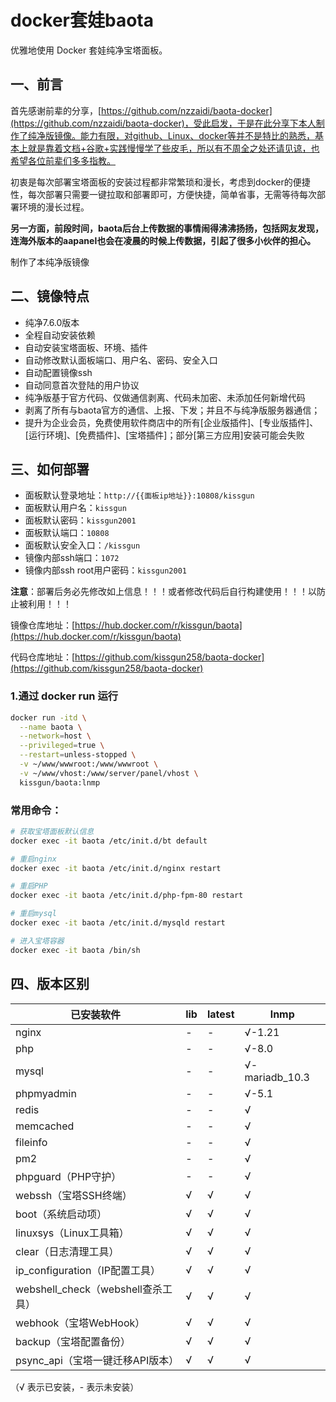 # docker套娃baota
优雅地使用 Docker 套娃纯净宝塔面板。

## 一、前言



首先感谢前辈的分享，[https://github.com/nzzaidi/baota-docker](https://github.com/nzzaidi/baota-docker)，受此启发，于是在此分享下本人制作了纯净版镜像。能力有限，对github、Linux、docker等并不是特比的熟悉，基本上就是靠着文档+谷歌+实践慢慢学了些皮毛，所以有不周全之处还请见谅，也希望各位前辈们多多指教。

初衷是每次部署宝塔面板的安装过程都非常繁琐和漫长，考虑到docker的便捷性，每次部署只需要一键拉取和部署即可，方便快捷，简单省事，无需等待每次部署环境的漫长过程。

**另一方面，前段时间，baota后台上传数据的事情闹得沸沸扬扬，包括网友发现，连海外版本的aapanel也会在凌晨的时候上传数据，引起了很多小伙伴的担心。**

制作了本纯净版镜像

## 二、镜像特点

- 纯净7.6.0版本
- 全程自动安装依赖
- 自动安装宝塔面板、环境、插件
- 自动修改默认面板端口、用户名、密码、安全入口
- 自动配置镜像ssh
- 自动同意首次登陆的用户协议
- 纯净版基于官方代码、仅做通信剥离、代码未加密、未添加任何新增代码
- 剥离了所有与baota官方的通信、上报、下发；并且不与纯净版服务器通信；
- 提升为企业会员，免费使用软件商店中的所有[企业版插件]、[专业版插件]、[运行环境]、[免费插件]、[宝塔插件]；部分[第三方应用]安装可能会失败




## 三、如何部署

- 面板默认登录地址：```http://{{面板ip地址}}:10808/kissgun```
- 面板默认用户名：```kissgun```
- 面板默认密码：```kissgun2001```
- 面板默认端口：```10808```
- 面板默认安全入口：```/kissgun```
- 镜像内部ssh端口：```1072```
- 镜像内部ssh root用户密码：```kissgun2001```

**注意**：部署后务必先修改如上信息！！！或者修改代码后自行构建使用！！！以防止被利用！！！

镜像仓库地址：[https://hub.docker.com/r/kissgun/baota](https://hub.docker.com/r/kissgun/baota)

代码仓库地址：[https://github.com/kissgun258/baota-docker](https://github.com/kissgun258/baota-docker)


### 1.通过 docker run 运行

```bash
docker run -itd \
  --name baota \
  --network=host \
  --privileged=true \
  --restart=unless-stopped \
  -v ~/www/wwwroot:/www/wwwroot \
  -v ~/www/vhost:/www/server/panel/vhost \
  kissgun/baota:lnmp
```




### 常用命令：

```bash
# 获取宝塔面板默认信息
docker exec -it baota /etc/init.d/bt default

# 重启nginx
docker exec -it baota /etc/init.d/nginx restart

# 重启PHP
docker exec -it baota /etc/init.d/php-fpm-80 restart

# 重启mysql
docker exec -it baota /etc/init.d/mysqld restart

# 进入宝塔容器
docker exec -it baota /bin/sh
```



## 四、版本区别

| 已安装软件                         | lib | latest | lnmp        |
| --------------------------------  | ----- | ------ | ------ | 
| nginx                              | -     | -      | √-1.21  |
| php                                | -     | -      | √-8.0  | 
| mysql                              | -     | -      | √-mariadb_10.3 |
| phpmyadmin                         | -     | -      | √-5.1   |
| redis                              | -     | -      | √         |
| memcached                          | -     | -      | √         |
| fileinfo                           | -     | -      | √            |
| pm2                                | -     | -      | √            |
| phpguard（PHP守护）                | -     | -        |  √         |
| webssh（宝塔SSH终端）              | √     | √       | √             |
| boot（系统启动项）                 | √     | √         | √           |
| linuxsys（Linux工具箱）            | √     | √          | √          |
| clear（日志清理工具）              | √     | √         | √            |
|  ip_configuration（IP配置工具）| √     | √         | √            |
|  webshell_check（webshell查杀工具）| √     | √         | √            |
|  webhook（宝塔WebHook）| √     | √         | √            |
|  backup（宝塔配置备份）| √     | √         | √            |
|  psync_api（宝塔一键迁移API版本）| √     | √         | √            |


（√ 表示已安装，- 表示未安装）



